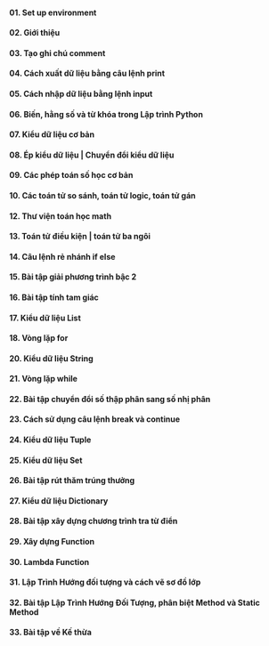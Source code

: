 #### 01. Set up environment 
#### 02. Giới thiệu 
#### 03. Tạo ghi chú comment 
#### 04. Cách xuất dữ liệu bằng câu lệnh print 
#### 05. Cách nhập dữ liệu bằng lệnh input
#### 06. Biến, hằng số và từ khóa trong Lập trình Python
#### 07. Kiểu dữ liệu cơ bản 
#### 08. Ép kiểu dữ liệu | Chuyển đổi kiểu dữ liệu
#### 09. Các phép toán số học cơ bản
#### 10. Các toán tử so sánh, toán tử logic, toán tử gán 
#### 12. Thư viện toán học math
#### 13. Toán tử điều kiện | toán tử ba ngôi
#### 14. Câu lệnh rẻ nhánh if else
#### 15. Bài tập giải phương trình bậc 2
#### 16. Bài tập tính tam giác 
#### 17. Kiểu dữ liệu List 
#### 18. Vòng lặp for
#### 20. Kiểu dữ liệu String
#### 21. Vòng lặp while
#### 22. Bài tập chuyển đổi số thập phân sang số nhị phân
#### 23. Cách sử dụng câu lệnh break và continue 
#### 24. Kiểu dữ liệu Tuple
#### 25. Kiểu dữ liệu Set
#### 26. Bài tập rút thăm trúng thưởng
#### 27. Kiểu dữ liệu Dictionary
#### 28. Bài tập xây dựng chương trình tra từ điển
#### 29. Xây dựng Function
#### 30. Lambda Function 
#### 31. Lập Trình Hướng đối tượng và cách vẽ sơ đồ lớp
#### 32. Bài tập Lập Trình Hướng Đối Tượng, phân biệt Method và Static Method
#### 33. Bài tập về Kế thừa